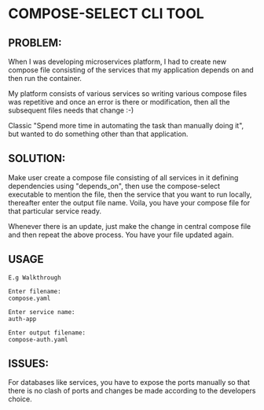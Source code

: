 



# COMPOSE-SELECT CLI TOOL


## PROBLEM:
When I was developing microservices platform, I had to create new compose file consisting of the services that my application depends on and then run the container.

My platform consists of various services so writing various compose files was repetitive and once an error is there or modification, then all the subsequent files needs that change :-)

Classic "Spend more time in automating the task than manually doing it", but wanted to do something other than that application.

## SOLUTION:
Make user create a compose file consisting of all services in it defining dependencies using "depends_on", then use the compose-select executable to mention the file, then the service that you want to run locally, thereafter enter the output file name. Voila, you have your compose file for that particular service ready.

Whenever there is an update, just make the change in central compose file and then repeat the above process. You have your file updated again.

## USAGE

```
E.g Walkthrough

Enter filename:
compose.yaml

Enter service name:
auth-app

Enter output filename:
compose-auth.yaml

```


## ISSUES:
For databases like services, you have to expose the ports manually so that there is no clash of ports and changes be made according to the developers choice.

